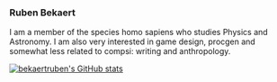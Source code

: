 ### Ruben Bekaert
I am a member of the species homo sapiens who studies Physics and Astronomy. I am also very interested in game design, procgen and somewhat less related to compsi: writing and anthropology.

[![bekaertruben's GitHub stats](https://github-readme-stats.vercel.app/api?username=bekaertruben&show_icons=true&theme=highcontrast)](https://github.com/anuraghazra/github-readme-stats)
